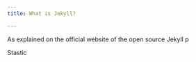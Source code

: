 ```yaml
---
title: What is Jekyll?

---
```

As explained on the official website of the open source Jekyll p

Stastic